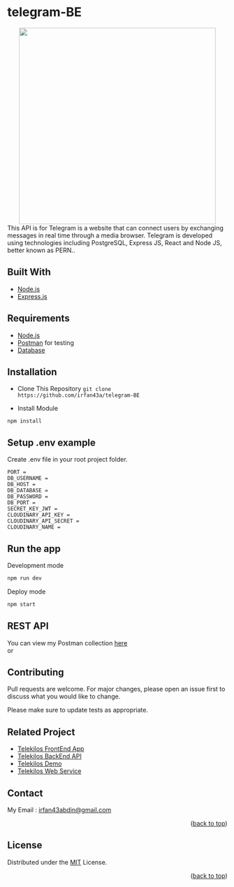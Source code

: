 # telegram-BE
<div align="center">
  <img src="https://res.cloudinary.com/hirejob/image/upload/v1659408865/Telegram/pageimage/logo_telegram_ylpn25.jpg" width="450px"/>
</div>
This API is for Telegram is a website that can connect users by exchanging messages in real time through a media browser. Telegram is developed using technologies including PostgreSQL, Express JS, React and Node JS, better known as PERN..

## Built With
* [Node.js](https://nodejs.org/en/)
* [Express.js](https://expressjs.com/)

## Requirements
* [Node.js](https://nodejs.org/en/)
* [Postman](https://www.getpostman.com/) for testing
* [Database](database-example.sql)

## Installation

- Clone This Repository
`git clone https://github.com/irfan43a/telegram-BE`

- Install Module

`npm install`

## Setup .env example

Create .env file in your root project folder.

```env
PORT = 
DB_USERNAME = 
DB_HOST = 
DB_DATABASE = 
DB_PASSWORD = 
DB_PORT = 
SECRET_KEY_JWT = 
CLOUDINARY_API_KEY = 
CLOUDINARY_API_SECRET = 
CLOUDINARY_NAME = 

```

## Run the app

Development mode

```bash
npm run dev
```

Deploy mode

```bash
npm start
```

## REST API

You can view my Postman collection [here](https://documenter.getpostman.com/view/20254929/UyxjGmUE) </br>
or </br>


## Contributing
Pull requests are welcome. For major changes, please open an issue first to discuss what you would like to change.

Please make sure to update tests as appropriate.

## Related Project

- [Telekilos FrontEnd App](https://github.com/irfan43a/telegram-FE)
- [Telekilos BackEnd API](https://github.com/irfan43a/telegram-BE)
- [Telekilos Demo](https://telekilos-app.netlify.app/)
- [Telekilos Web Service](https://telekilos-app.herokuapp.com)

## Contact

My Email : irfan43abdin@gmail.com

<p align="right">(<a href="#top">back to top</a>)</p>

## License

Distributed under the [MIT](/LICENSE) License.

<p align="right">(<a href="#top">back to top</a>)</p>

